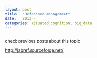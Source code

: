 ```yaml
---
layout: post
title:  "Reference management"
date:   2013--
categories: situated_cognition, big_data
---
```


![]()

check previous posts about this topic

http://jabref.sourceforge.net/
